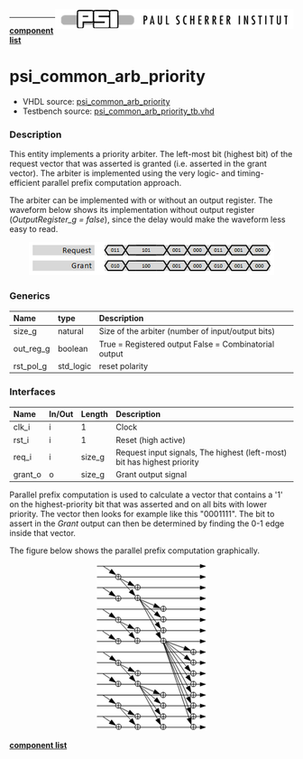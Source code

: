 <img align="right" src="../psi_logo.png">

***

[**component list**](../README.md)

# psi_common_arb_priority
 - VHDL source: [psi_common_arb_priority](../../hdl/psi_common_arb_priority.vhd)
 - Testbench source: [psi_common_arb_priority_tb.vhd](../../testbench/psi_common_arb_priority_tb/psi_common_arb_priority_tb.vhd)

### Description

This entity implements a priority arbiter. The left-most bit (highest bit) of the request vector that was asserted is granted (i.e. asserted in the grant vector). The arbiter is implemented using the very logic-
and timing-efficient parallel prefix computation approach.

The arbiter can be implemented with or without an output register. The waveform below shows its implementation without output register (*OutputRegister\_g = false*), since the delay would make the waveform less easy to read.

<p align="center"><img src="psi_common_arb_priority_fig0.png"></p>

### Generics
| Name      | type      | Description         |
|:----------|:----------|:--------------------|
| size_g    | natural   | Size of the arbiter (number of input/output bits)
| out_reg_g | boolean   | True = Registered output False = Combinatorial output
| rst_pol_g | std_logic | reset polarity

### Interfaces
| Name    | In/Out   | Length   | Description                |
|:--------|:---------|:---------|:---------------------------|
| clk_i   | i        | 1        | Clock
| rst_i   | i        | 1        | Reset (high active)
| req_i   | i        | size_g   | Request input signals, The highest (left-most) bit has highest priority
| grant_o | o        | size_g   | Grant output signal                       


Parallel prefix computation is used to calculate a vector that contains a '1' on the highest-priority bit that was asserted and on all bits with lower priority. The vector then looks for example like this "0001111". The bit to assert in the *Grant* output can then be determined by finding the 0-1 edge inside that vector.

The figure below shows the parallel prefix computation graphically.

<p align="center"><img src="psi_common_arb_priority_fig1.png"></p>

[**component list**](../README.md)
